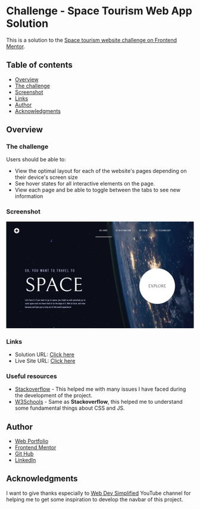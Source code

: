 # Challenge - Space Tourism Web App Solution

This is a solution to the [Space tourism website challenge on Frontend Mentor](https://www.frontendmentor.io/challenges/space-tourism-multipage-website-gRWj1URZ3).
 
## Table of contents

- [Overview](#overview)
- [The challenge](#the-challenge)
- [Screenshot](#screenshot)
- [Links](#links)
- [Author](#author)
- [Acknowledgments](#acknowledgments)

## Overview

### The challenge

Users should be able to:

- View the optimal layout for each of the website's pages depending on their device's screen size
- See hover states for all interactive elements on the page.
- View each page and be able to toggle between the tabs to see new information

### Screenshot

![](assets/readme/homepage.png)

### Links

- Solution URL: [Click here](https://www.frontendmentor.io/solutions/space-tourism-multipage-website-1DWxFcFiU)
- Live Site URL: [Click here](https://space-tourism-multi-page-website-one.vercel.app/)


### Useful resources 

- [Stackoverflow](https://stackoverflow.com/) - This helped me with many issues I have faced during the development of the project.
- [W3Schools](https://www.w3schools.com/) - Same as **Stackoverflow**, this helped me to understand some fundamental things about CSS and JS.

## Author

- [Web Portfolio](https://www.manueldinisjunior.com)
- [Frontend Mentor](https://www.frontendmentor.io/profile/manueldinisjunior)
- [Git Hub](https://github.com/manueldinisjunior)
- [LinkedIn](https://www.linkedin.com/in/manueldinisjunior)
 
## Acknowledgments

I want to give thanks especially to [Web Dev Simplified](https://youtu.be/At4B7A4GOPg) YouTube channel for helping me to get some inspiration to develop the navbar of this project.
